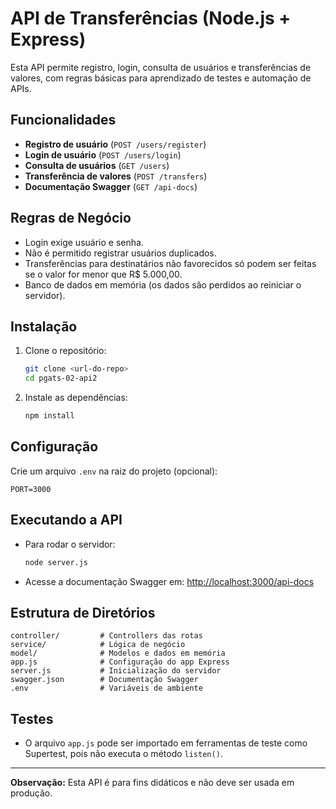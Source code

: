 # API de Transferências (Node.js + Express)

Esta API permite registro, login, consulta de usuários e transferências de valores, com regras básicas para aprendizado de testes e automação de APIs.

## Funcionalidades
- **Registro de usuário** (`POST /users/register`)
- **Login de usuário** (`POST /users/login`)
- **Consulta de usuários** (`GET /users`)
- **Transferência de valores** (`POST /transfers`)
- **Documentação Swagger** (`GET /api-docs`)

## Regras de Negócio
- Login exige usuário e senha.
- Não é permitido registrar usuários duplicados.
- Transferências para destinatários não favorecidos só podem ser feitas se o valor for menor que R$ 5.000,00.
- Banco de dados em memória (os dados são perdidos ao reiniciar o servidor).

## Instalação
1. Clone o repositório:
   ```sh
   git clone <url-do-repo>
   cd pgats-02-api2
   ```

2. Instale as dependências:
    ```sh
    npm install
    ```

## Configuração
Crie um arquivo `.env` na raiz do projeto (opcional):
```
PORT=3000
```

## Executando a API
- Para rodar o servidor:
   ```sh
   node server.js
   ```
- Acesse a documentação Swagger em: [http://localhost:3000/api-docs](http://localhost:3000/api-docs)

## Estrutura de Diretórios
```
controller/         # Controllers das rotas
service/            # Lógica de negócio
model/              # Modelos e dados em memória
app.js              # Configuração do app Express
server.js           # Inicialização do servidor
swagger.json        # Documentação Swagger
.env                # Variáveis de ambiente
```

## Testes
- O arquivo `app.js` pode ser importado em ferramentas de teste como Supertest, pois não executa o método `listen()`.

---

**Observação:** Esta API é para fins didáticos e não deve ser usada em produção.
